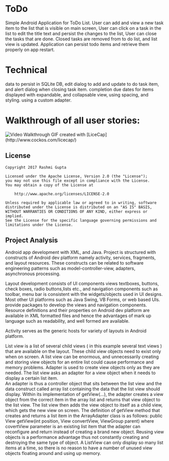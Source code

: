 
# ToDo
Simple Android Application for ToDo List. 
User can add and view a new task item to the list that is visible on main screen, 
User can click on a task in the list to edit the title text and persist the changes to the list, 
User can close the tasks that are done.  Closed tasks are removed from to do list, and list view is updated.
Application can persist todo items and retrieve them properly on app restart.

# Technical 
data to persist in SQLite DB, edit dialog to add and update to do task item, and alert dialog when closing task item.
completion due dates for items displayed with expandable, and collapsable view, using spacing, and styling. using a custom adapter.

 
 # Walkthrough of all user stories:
 <img src='http://i.imgur.com/CUfAC9g.gif' title='Video Walkthrough' width='' alt='Video Walkthrough' />
 GIF created with [LiceCap](http://www.cockos.com/licecap/)

 ## License

    Copyright 2017 Rashmi Gupta

    Licensed under the Apache License, Version 2.0 (the "License");
    you may not use this file except in compliance with the License.
    You may obtain a copy of the License at

        http://www.apache.org/licenses/LICENSE-2.0

    Unless required by applicable law or agreed to in writing, software
    distributed under the License is distributed on an "AS IS" BASIS,
    WITHOUT WARRANTIES OR CONDITIONS OF ANY KIND, either express or implied.
    See the License for the specific language governing permissions and
    limitations under the License. 
  
  ## Project Analysis
Android app development with XML, and Java. Project is structured with constructs of Android dev platform namely activity, services, fragments, and layout resources. 
These constructs can be related to software engineering patterns such as model-controller-view, adapters, asynchronous processing.

Layout development consists of UI components views textboxes, buttons, check boxes, radio buttons,lists etc., and navigation components
such as toolbar, menu bar is consistent with the widgets/objects used in UI designs. Most other UI platforms such as Java Swing, VB Forms, or web based UIs. 
provide packages to develop the views and navigation components. Resource definitions and their properties on Android dev platform are available in XML formatted files 
and hence the advantages of mark up language such as readability, and well formed are available. 

Activity serves as the generic hosts for variety of layouts in Android platform.

List view is a list of several child views ( in this example several text views ) that are available on the layout. These child view objects need to exist only when on screen. 
A list view can be enormous, and unnecessarily creating and storing view objects for an entire list could cause performance and memory problems. Adapter is used to create view objects 
only as they are needed. The list view asks an adapter for a view object when it needs to display a certain list item.   
An adapter is thus a controller object that sits between the list view and the data construct called array list containing the data that the list view should display.
Within its implementation of getView(...), the adapter creates a view object from the correct item in the array list and returns that view object to the list view. The list view then 
adds the view object to itself as a child view, which gets the new view on screen. The definition of getView method that creates and returns a list item in the ArrayAdapter<T> class is as follows: 
public View getView(int position, View convertView, ViewGroup parent) where covertView parameter is an existing list item that the adapter can reconfigure and return instead of creating a brand new object. 
Reusing view objects is a performance advantage thus not constantly creating and destroying the same type of object. 
A ListView can only display so many list items at a time, so there is no reason to have a number of unused view objects floating around and using up memory.
